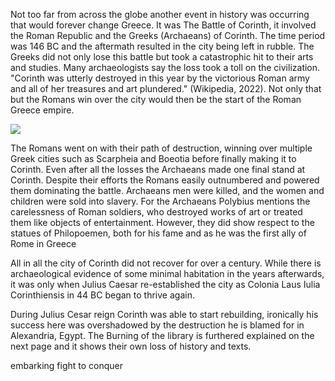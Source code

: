 Not too far from across the globe another event in history was occurring that would forever change Greece. It was The Battle of Corinth, it involved the Roman Republic and the Greeks (Archaeans) of Corinth. The time period was 146 BC and the aftermath resulted in the city being left in rubble. The Greeks did not only lose this battle but took a catastrophic hit to their arts and studies. Many archaeologists say the loss took a toll on the civilization. "Corinth was utterly destroyed in this year by the victorious Roman army and all of her treasures and art plundered." (Wikipedia, 2022). Not only that but the Romans win over the city would then be the start of the Roman Greece empire.

![](https://upload.wikimedia.org/wikipedia/commons/thumb/b/bf/Tony_robert-fleury%2C_l%27ultimo_giorno_di_corinto%2C_ante_1870.JPG/1280px-Tony_robert-fleury%2C_l%27ultimo_giorno_di_corinto%2C_ante_1870.JPG)

The Romans went on with their path of destruction, winning over multiple Greek cities such as Scarpheia and Boeotia before finally making it to Corinth. Even after all the losses the Archaeans made one final stand at Corinth. Despite their efforts the Romans easily outnumbered and powered them dominating the battle. Archaeans men were killed, and the women and children were sold into slavery. For the Archaeans Polybius mentions the carelessness of Roman soldiers, who destroyed works of art or treated them like objects of entertainment. However, they did show respect to the statues of Philopoemen, both for his fame and as he was the first ally of Rome in Greece   


All in all the city of Corinth did not recover for over a century. While there is archaeological evidence of some minimal habitation in the years afterwards, it was only when Julius Caesar re-established the city as Colonia Laus Iulia Corinthiensis in 44 BC began to thrive again.

During Julius Cesar reign Corinth was able to start rebuilding, ironically his success here was overshadowed by the destruction he is blamed for in Alexandria, Egypt. The Burning of the library is furthered explained on the next page and it shows their own loss of history and texts. 

embarking fight to conquer
